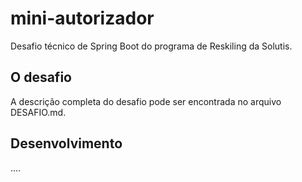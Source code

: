 # mini-autorizador
Desafio técnico de Spring Boot do programa de Reskiling da Solutis.

## O desafio
A descrição completa do desafio pode ser encontrada no arquivo DESAFIO.md.

## Desenvolvimento
....
